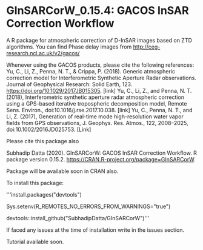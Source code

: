 # GInSARCorW_0.15.4: GACOS InSAR Correction Workflow

A R package for atmospheric correction of D-InSAR images based on ZTD algorithms. You can find Phase delay images from http://ceg-research.ncl.ac.uk/v2/gacos/

Whenever using the GACOS products, please cite the following references:
Yu, C., Li, Z., Penna, N. T., & Crippa, P. (2018). Generic atmospheric correction model for Interferometric Synthetic Aperture Radar observations. Journal of Geophysical Research: Solid Earth, 123. https://doi.org/10.1029/2017JB015305. [link]
Yu, C., Li, Z., and Penna, N. T. (2018), Interferometric synthetic aperture radar atmospheric correction using a GPS-based iterative tropospheric decomposition model, Re­mote Sens. En­v­i­ron., doi:10.​1016/​j.​rse.​2017.​10.​038. [link]
Yu, C., Penna, N. T., and Li, Z. (2017), Generation of real-time mode high-resolution water vapor fields from GPS observations, J. Geophys. Res. Atmos., 122, 2008–2025, doi:10.1002/2016JD025753. [Link]

Please cite this package also    

Subhadip Datta (2020). GInSARCorW: GACOS InSAR Correction Workflow. R package version 0.15.2. <https://CRAN.R-project.org/package=GInSARCorW>.


Package will be available soon in CRAN also.

To install this package:

'''install.packages("devtools")

Sys.setenv(R_REMOTES_NO_ERRORS_FROM_WARNINGS="true")

devtools::install_github("SubhadipDatta/GInSARCorW")'''

If faced any issues at the time of installation write in the issues section.

Tutorial available soon.
